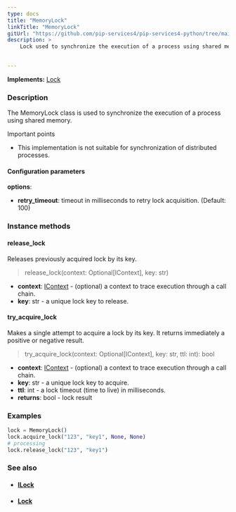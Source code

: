 ```yaml
---
type: docs
title: "MemoryLock"
linkTitle: "MemoryLock"
gitUrl: "https://github.com/pip-services4/pip-services4-python/tree/main/pip-services4-logic-python"
description: >
    Lock used to synchronize the execution of a process using shared memory.

    
---
```


**Implements:** [Lock](../lock)

### Description

The MemoryLock class is used to synchronize the execution of a process using shared memory.

Important points

- This implementation is not suitable for synchronization of distributed processes.

#### Configuration parameters
**options**:
- **retry_timeout**: timeout in milliseconds to retry lock acquisition. (Default: 100)


### Instance methods

#### release_lock
Releases previously acquired lock by its key.

> release_lock(context: Optional[IContext], key: str)

- **context**: [IContext](../../../components/context/icontext) - (optional) a context to trace execution through a call chain.
- **key**: str - a unique lock key to release.


#### try_acquire_lock
Makes a single attempt to acquire a lock by its key.
It returns immediately a positive or negative result.

> try_acquire_lock(context: Optional[IContext], key: str, ttl: int): bool

- **context**: [IContext](../../../components/context/icontext) - (optional) a context to trace execution through a call chain.
- **key**: str - a unique lock key to acquire.
- **ttl**: int - a lock timeout (time to live) in milliseconds.
- **returns**: bool - lock result

### Examples

```python
lock = MemoryLock()
lock.acquire_lock("123", "key1", None, None)
# processing
lock.release_lock("123", "key1")

```

### See also
- #### [ILock](../ilock)
- #### [Lock](../lock)

